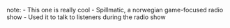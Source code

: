 
note:
    - This one is really cool
    - Spillmatic, a norwegian game-focused radio show
    - Used it to talk to listeners during the radio show
